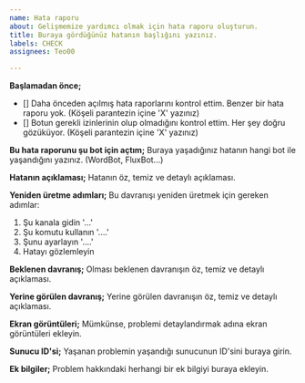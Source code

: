 ```yaml
---
name: Hata raporu
about: Gelişmemize yardımcı olmak için hata raporu oluşturun.
title: Buraya gördüğünüz hatanın başlığını yazınız.
labels: CHECK
assignees: Teo00

---
```


**Başlamadan önce;**
- [] Daha önceden açılmış hata raporlarını kontrol ettim. Benzer bir hata raporu yok. (Köşeli parantezin içine 'X' yazınız)
- [] Botun gerekli izinlerinin olup olmadığını kontrol ettim. Her şey doğru gözüküyor. (Köşeli parantezin içine 'X' yazınız)

**Bu hata raporunu şu bot için açtım;**
Buraya yaşadığınız hatanın hangi bot ile yaşandığını yazınız. (WordBot, FluxBot...)

**Hatanın açıklaması;**
Hatanın öz, temiz ve detaylı açıklaması.

**Yeniden üretme adımları;**
Bu davranışı yeniden üretmek için gereken adımlar:
1. Şu kanala gidin '...'
2. Şu komutu kullanın '....'
3. Şunu ayarlayın '....'
4. Hatayı gözlemleyin

**Beklenen davranış;**
Olması beklenen davranışın öz, temiz ve detaylı açıklaması.

**Yerine görülen davranış;**
Yerine görülen davranışın öz, temiz ve detaylı açıklaması.

**Ekran görüntüleri;**
Mümkünse, problemi detaylandırmak adına ekran görüntüleri ekleyin.

**Sunucu ID'si;**
Yaşanan problemin yaşandığı sunucunun ID'sini buraya girin.

**Ek bilgiler;**
Problem hakkındaki herhangi bir ek bilgiyi buraya ekleyin.
